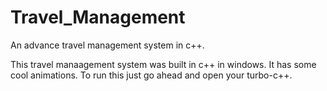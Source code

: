 # Travel_Management
An advance travel management system in c++.

This travel manaagement system was built in c++ in windows. It has some cool animations.
To run this just go ahead and open your turbo-c++.
